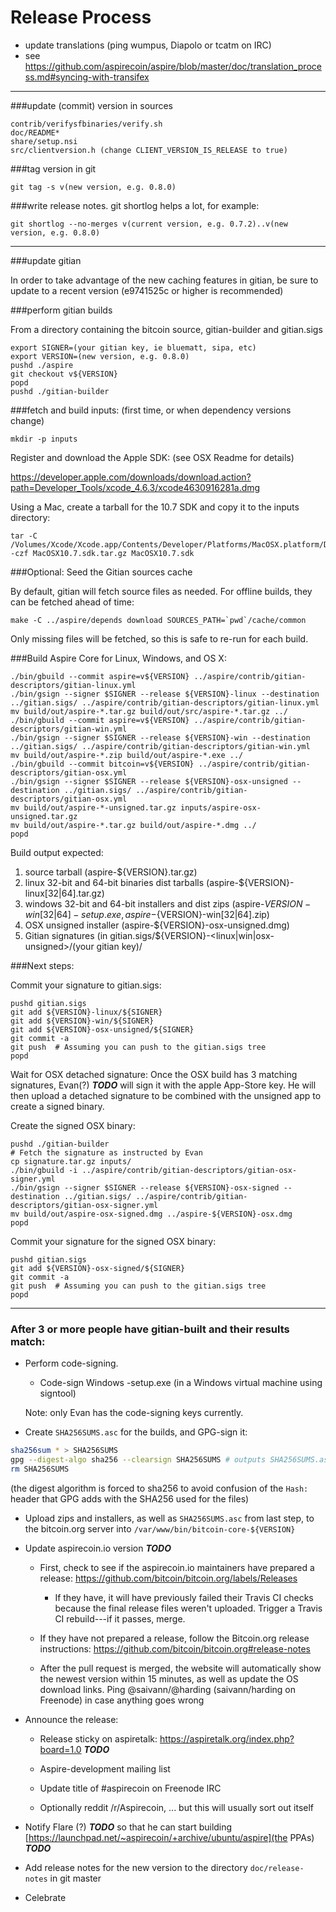 Release Process
====================

* update translations (ping wumpus, Diapolo or tcatm on IRC)
* see https://github.com/aspirecoin/aspire/blob/master/doc/translation_process.md#syncing-with-transifex

* * *

###update (commit) version in sources

	contrib/verifysfbinaries/verify.sh
	doc/README*
	share/setup.nsi
	src/clientversion.h (change CLIENT_VERSION_IS_RELEASE to true)

###tag version in git

	git tag -s v(new version, e.g. 0.8.0)

###write release notes. git shortlog helps a lot, for example:

	git shortlog --no-merges v(current version, e.g. 0.7.2)..v(new version, e.g. 0.8.0)

* * *

###update gitian

 In order to take advantage of the new caching features in gitian, be sure to update to a recent version (e9741525c or higher is recommended)

###perform gitian builds

 From a directory containing the bitcoin source, gitian-builder and gitian.sigs

	export SIGNER=(your gitian key, ie bluematt, sipa, etc)
	export VERSION=(new version, e.g. 0.8.0)
	pushd ./aspire
	git checkout v${VERSION}
	popd
	pushd ./gitian-builder

###fetch and build inputs: (first time, or when dependency versions change)
 
	mkdir -p inputs

 Register and download the Apple SDK: (see OSX Readme for details)
 
 https://developer.apple.com/downloads/download.action?path=Developer_Tools/xcode_4.6.3/xcode4630916281a.dmg
 
 Using a Mac, create a tarball for the 10.7 SDK and copy it to the inputs directory:
 
	tar -C /Volumes/Xcode/Xcode.app/Contents/Developer/Platforms/MacOSX.platform/Developer/SDKs/ -czf MacOSX10.7.sdk.tar.gz MacOSX10.7.sdk

###Optional: Seed the Gitian sources cache

  By default, gitian will fetch source files as needed. For offline builds, they can be fetched ahead of time:

	make -C ../aspire/depends download SOURCES_PATH=`pwd`/cache/common

  Only missing files will be fetched, so this is safe to re-run for each build.

###Build Aspire Core for Linux, Windows, and OS X:

	./bin/gbuild --commit aspire=v${VERSION} ../aspire/contrib/gitian-descriptors/gitian-linux.yml
	./bin/gsign --signer $SIGNER --release ${VERSION}-linux --destination ../gitian.sigs/ ../aspire/contrib/gitian-descriptors/gitian-linux.yml
	mv build/out/aspire-*.tar.gz build/out/src/aspire-*.tar.gz ../
	./bin/gbuild --commit aspire=v${VERSION} ../aspire/contrib/gitian-descriptors/gitian-win.yml
	./bin/gsign --signer $SIGNER --release ${VERSION}-win --destination ../gitian.sigs/ ../aspire/contrib/gitian-descriptors/gitian-win.yml
	mv build/out/aspire-*.zip build/out/aspire-*.exe ../
	./bin/gbuild --commit bitcoin=v${VERSION} ../aspire/contrib/gitian-descriptors/gitian-osx.yml
	./bin/gsign --signer $SIGNER --release ${VERSION}-osx-unsigned --destination ../gitian.sigs/ ../aspire/contrib/gitian-descriptors/gitian-osx.yml
	mv build/out/aspire-*-unsigned.tar.gz inputs/aspire-osx-unsigned.tar.gz
	mv build/out/aspire-*.tar.gz build/out/aspire-*.dmg ../
	popd
  Build output expected:

  1. source tarball (aspire-${VERSION}.tar.gz)
  2. linux 32-bit and 64-bit binaries dist tarballs (aspire-${VERSION}-linux[32|64].tar.gz)
  3. windows 32-bit and 64-bit installers and dist zips (aspire-${VERSION}-win[32|64]-setup.exe, aspire-${VERSION}-win[32|64].zip)
  4. OSX unsigned installer (aspire-${VERSION}-osx-unsigned.dmg)
  5. Gitian signatures (in gitian.sigs/${VERSION}-<linux|win|osx-unsigned>/(your gitian key)/

###Next steps:

Commit your signature to gitian.sigs:

	pushd gitian.sigs
	git add ${VERSION}-linux/${SIGNER}
	git add ${VERSION}-win/${SIGNER}
	git add ${VERSION}-osx-unsigned/${SIGNER}
	git commit -a
	git push  # Assuming you can push to the gitian.sigs tree
	popd

  Wait for OSX detached signature:
	Once the OSX build has 3 matching signatures, Evan(?) ***TODO*** will sign it with the apple App-Store key.
	He will then upload a detached signature to be combined with the unsigned app to create a signed binary.

  Create the signed OSX binary:

	pushd ./gitian-builder
	# Fetch the signature as instructed by Evan
	cp signature.tar.gz inputs/
	./bin/gbuild -i ../aspire/contrib/gitian-descriptors/gitian-osx-signer.yml
	./bin/gsign --signer $SIGNER --release ${VERSION}-osx-signed --destination ../gitian.sigs/ ../aspire/contrib/gitian-descriptors/gitian-osx-signer.yml
	mv build/out/aspire-osx-signed.dmg ../aspire-${VERSION}-osx.dmg
	popd

Commit your signature for the signed OSX binary:

	pushd gitian.sigs
	git add ${VERSION}-osx-signed/${SIGNER}
	git commit -a
	git push  # Assuming you can push to the gitian.sigs tree
	popd

-------------------------------------------------------------------------

### After 3 or more people have gitian-built and their results match:

- Perform code-signing.

    - Code-sign Windows -setup.exe (in a Windows virtual machine using signtool)

  Note: only Evan has the code-signing keys currently.

- Create `SHA256SUMS.asc` for the builds, and GPG-sign it:
```bash
sha256sum * > SHA256SUMS
gpg --digest-algo sha256 --clearsign SHA256SUMS # outputs SHA256SUMS.asc
rm SHA256SUMS
```
(the digest algorithm is forced to sha256 to avoid confusion of the `Hash:` header that GPG adds with the SHA256 used for the files)

- Upload zips and installers, as well as `SHA256SUMS.asc` from last step, to the bitcoin.org server
  into `/var/www/bin/bitcoin-core-${VERSION}`

- Update aspirecoin.io version ***TODO***

  - First, check to see if the aspirecoin.io maintainers have prepared a
    release: https://github.com/bitcoin/bitcoin.org/labels/Releases

      - If they have, it will have previously failed their Travis CI
        checks because the final release files weren't uploaded.
        Trigger a Travis CI rebuild---if it passes, merge.

  - If they have not prepared a release, follow the Bitcoin.org release
    instructions: https://github.com/bitcoin/bitcoin.org#release-notes

  - After the pull request is merged, the website will automatically show the newest version within 15 minutes, as well
    as update the OS download links. Ping @saivann/@harding (saivann/harding on Freenode) in case anything goes wrong

- Announce the release:

  - Release sticky on aspiretalk: https://aspiretalk.org/index.php?board=1.0 ***TODO***

  - Aspire-development mailing list

  - Update title of #aspirecoin on Freenode IRC

  - Optionally reddit /r/Aspirecoin, ... but this will usually sort out itself

- Notify Flare (?) ***TODO*** so that he can start building [https://launchpad.net/~aspirecoin/+archive/ubuntu/aspire](the PPAs) ***TODO***

- Add release notes for the new version to the directory `doc/release-notes` in git master

- Celebrate
